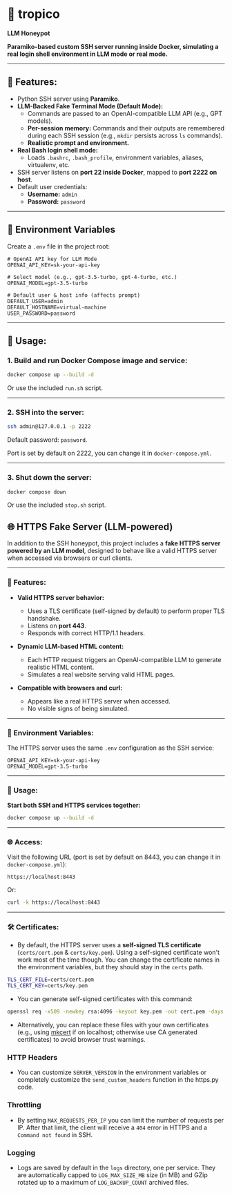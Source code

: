 # 🌴 tropico

**LLM Honeypot**

**Paramiko-based custom SSH server running inside Docker, simulating a real login shell environment in LLM mode or real mode.**

---

## 🚀 Features:

- Python SSH server using **Paramiko**.
- **LLM-Backed Fake Terminal Mode (Default Mode):**
  - Commands are passed to an OpenAI-compatible LLM API (e.g., GPT models).
  - **Per-session memory:** Commands and their outputs are remembered during each SSH session (e.g., `mkdir` persists across `ls` commands).
  - **Realistic prompt and environment.**
- **Real Bash login shell mode:**
  - Loads `.bashrc`, `.bash_profile`, environment variables, aliases, virtualenv, etc.
- SSH server listens on **port 22 inside Docker**, mapped to **port 2222 on host**.
- Default user credentials:
  - **Username:** `admin`
  - **Password:** `password`

---

## 🔑 Environment Variables

Create a `.env` file in the project root:

```
# OpenAI API key for LLM Mode
OPENAI_API_KEY=sk-your-api-key

# Select model (e.g., gpt-3.5-turbo, gpt-4-turbo, etc.)
OPENAI_MODEL=gpt-3.5-turbo

# Default user & host info (affects prompt)
DEFAULT_USER=admin
DEFAULT_HOSTNAME=virtual-machine
USER_PASSWORD=password
```

---

## 🐳 Usage:

### 1. **Build and run Docker Compose image and service:**

```bash
docker compose up --build -d
```

Or use the included `run.sh` script.

---

### 2. **SSH into the server:**

```bash
ssh admin@127.0.0.1 -p 2222
```
Default password: `password`.

Port is set by default on 2222, you can change it in `docker-compose.yml`.

---

### 3. **Shut down the server:**

```bash
docker compose down
```

Or use the included `stop.sh` script.


## 🌐 HTTPS Fake Server (LLM-powered)

In addition to the SSH honeypot, this project includes a **fake HTTPS server powered by an LLM model**, designed to behave like a valid HTTPS server when accessed via browsers or curl clients.

---

### 🚀 Features:

- **Valid HTTPS server behavior:**
  - Uses a TLS certificate (self-signed by default) to perform proper TLS handshake.
  - Listens on **port 443**.
  - Responds with correct HTTP/1.1 headers.

- **Dynamic LLM-based HTML content:**
  - Each HTTP request triggers an OpenAI-compatible LLM to generate realistic HTML content.
  - Simulates a real website serving valid HTML pages.

- **Compatible with browsers and curl:**
  - Appears like a real HTTPS server when accessed.
  - No visible signs of being simulated.

---

### 🔑 Environment Variables:

The HTTPS server uses the same `.env` configuration as the SSH service:

```
OPENAI_API_KEY=sk-your-api-key
OPENAI_MODEL=gpt-3.5-turbo
```

---

### 🐳 Usage:

**Start both SSH and HTTPS services together:**

```bash
docker compose up --build -d
```

---

### 🌐 Access:

Visit the following URL (port is set by default on 8443, you can change it in `docker-compose.yml`):

```
https://localhost:8443
```

Or:

```bash
curl -k https://localhost:8443
```

---

### 🛠 Certificates:

- By default, the HTTPS server uses a **self-signed TLS certificate** (`certs/cert.pem` & `certs/key.pem`). Using a self-signed certificate won't work most of the time though. You can change the certificate names in the environment variables, but they should stay in the `certs` path.
```bash
TLS_CERT_FILE=certs/cert.pem
TLS_CERT_KEY=certs/key.pem
```


- You can generate self-signed certificates with this command:
```bash
openssl req -x509 -newkey rsa:4096 -keyout key.pem -out cert.pem -days 365 -nodes -subj "/CN=localhost"
```

- Alternatively, you can replace these files with your own certificates (e.g., using [mkcert](https://github.com/FiloSottile/mkcert) if on localhost; otherwise use CA generated certificates) to avoid browser trust warnings.

### HTTP Headers
- You can customize `SERVER_VERSION` in the environment variables or completely customize the `send_custom_headers` function in the https.py code.

### Throttling

- By setting `MAX_REQUESTS_PER_IP` you can limit the number of requests per IP. After that limit, the client will receive a `404` error in HTTPS and a `Command not found` in SSH.

### Logging

- Logs are saved by default in the `logs` directory, one per service. They are automatically capped to `LOG_MAX_SIZE_MB` size (in MB) and GZip rotated up to a maximum of `LOG_BACKUP_COUNT` archived files.